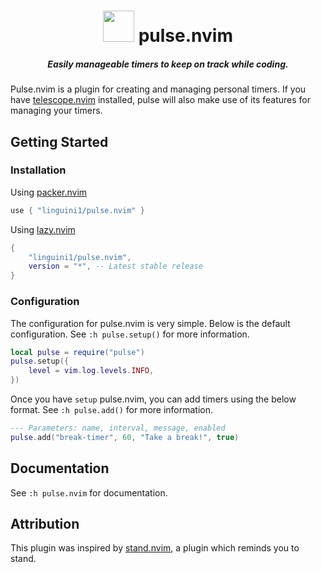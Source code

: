 <div align="center">
    <h1>
        <img style="margin: 0 0 -15px 0;" src="https://cdn-icons-png.flaticon.com/512/5523/5523525.png" width="50px" />
        pulse.nvim
    </h1>
    <h5>Easily manageable timers to keep on track while coding.</h5>
</div>

Pulse.nvim is a plugin for creating and managing personal timers. If you have
[telescope.nvim](https://github.com/nvim-telescope/telescope.nvim) installed, pulse will also make use of its features
for managing your timers.

## Getting Started

### Installation

Using [packer.nvim](https://github.com/wbthomason/packer.nvim)

```lua
use { "linguini1/pulse.nvim" }
```

Using [lazy.nvim](https://github.com/folke/lazy.nvim)

```lua
{
    "linguini1/pulse.nvim",
    version = "*", -- Latest stable release
}
```

### Configuration

The configuration for pulse.nvim is very simple. Below is the default configuration. See `:h pulse.setup()` for more
information.

```lua
local pulse = require("pulse")
pulse.setup({
    level = vim.log.levels.INFO,
})
```

Once you have `setup` pulse.nvim, you can add timers using the below format. See `:h pulse.add()` for more information.

```lua
--- Parameters: name, interval, message, enabled
pulse.add("break-timer", 60, "Take a break!", true)
```

## Documentation

See `:h pulse.nvim` for documentation.

## Attribution

This plugin was inspired by [stand.nvim](https://github.com/mvllow/stand.nvim), a plugin which reminds you to stand.
